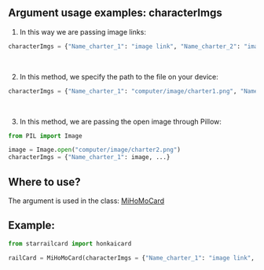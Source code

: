 ## Argument usage examples: characterImgs




1. In this way we are passing image links:
```py
characterImgs = {"Name_charter_1": "image link", "Name_charter_2": "image link", ...}
```

<br>


2. In this method, we specify the path to the file on your device:
```py
characterImgs = {"Name_charter_1": "сomputer/image/charter1.png", "Name_charter_2": "сomputer/image/charter2.png", ...}
```

<br>

3. In this method, we are passing the open image through Pillow:
```py
from PIL import Image

image = Image.open("сomputer/image/charter2.png")
characterImgs = {"Name_charter_1": image, ...}
```


## Where to use?

The argument is used in the class: [MiHoMoCard](https://github.com/DEViantUA/StarRailCard/wiki/MiHoMoCard)

## Example:

```py
from starrailcard import honkaicard

railCard = MiHoMoCard(characterImgs = {"Name_charter_1": "image link", "Name_charter_2": "image link", ...})

```
